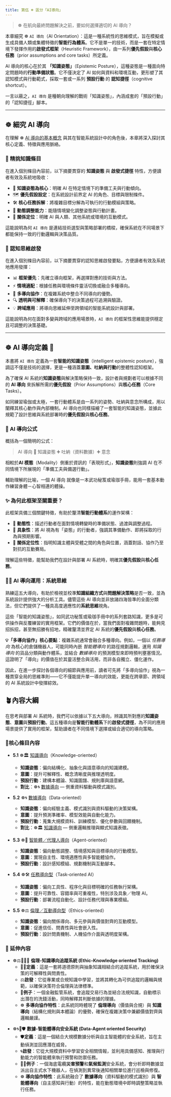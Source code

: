 ```yaml
---
title: 第伍 ☸ 區分「AI導向」
---
```


> ☸ 在航向最終問題解決之前，要如何選擇適切的 AI 導向？  

本章細究 ☸ `AI 導向`（AI Orientation）：這是一種系統性的思維模式，旨在模擬或生成具備人類或集體特徵的**智能行為體系**。它不是單一的技術，而是一套在特定情境下發揮作用的**啟發式框架**（Heuristic Framework），由一系列**優先假設**與**核心任務**（prior assumptions and core tasks）所定義。

AI 導向的核心在於其 **「知識姿態」**（Epistemic Posture），這種姿態是一種面向特定問題時的**行動準備狀態**。它不僅決定了 AI 如何與資料和環境互動，更形塑了其認知模式與行動範式，採取一套或一系列 **預設行動** 的 **認知捷徑**（cognitive shortcut）。

一言以蔽之，`AI 導向` 是種朝向理解的戰術「知識姿態」，內涵成套的「預設行動」的「認知捷徑」腳本。

***

## ☸ 細究 AI 導向

在理解 ☸ [AI 導向的基本概念](05-01-oriented_knowledge.zh-hant) 與其在智能系統設計中的角色後，本章將深入探討其核心定義、特徵與應用脈絡。

### 🎏 精挑知識條目

在進入個別條目內容前，以下摘要貫穿的 **知識姿態** 與 **啟發式捷徑** 特性，方便讀者有效及系統地吸收：

- 🧘 **知識姿態為核心**：明確 AI 在特定情境下的準備工夫與行動傾向。  
- 🗺 **優先假設設定**：在系統設計前界定 AI 的角色、目標與限制條件。  
- 🛠 **核心任務拆解**：將複雜目標分解為可執行的行動模組與策略。  
- 🔄 **動態調整能力**：能隨情境變化調整姿態與行動計畫。  
- 🤝 **關係定位**：明確 AI 與人類、其他系統或環境的互動模式。

這能說明為何 `AI 導向` 是連結技術選型與策略部署的橋樑，確保系統在不同場景下都能保持一致的行動邏輯與決策品質。

### 🤔 認知思維啟發

在進入個別條目內容前，以下摘要貫穿的認知思維啟發要點，方便讀者有效及系統地應用發揮：

- 📊 **框架優先**：先確立導向框架，再選擇對應的技術與方法。  
- ⚡ **情境適配**：根據任務與環境條件靈活切換或融合多種導向。  
- 🧠 **多導向協作**：在複雜系統中整合不同導向的優勢。  
- 🔍 **透明與可解釋**：確保導向下的決策過程可追溯與驗證。  
- 💡 **跨域應用**：將導向思維延伸至跨領域的智能系統設計與部署。

這能說明為何在面對多變與跨域的應用場景時，`AI 導向` 的框架性思維能提供穩定且可調整的決策基礎。

***

## ☸ AI 導向定義 🥋

本書將 `AI 導向` 定義為一套**智能的知識姿態**（intelligent epistemic posture），強調這不僅是技術的選擇，更是一種涵蓋**意圖、吐納與行動**的整體性認知框架。

為了確保 AI 系統的**知識姿態**與解決策略保持一致，設計者與規劃者可以根據不同的 **AI 導向** 來拆解所需的**優先假設**（Prior Assumptions）與**核心任務**（Core Tasks）。

如同練習瑜伽或太極，一套行動體系是由一系列的姿勢、吐納與意念所構成，用以闡釋其核心動作與內部機制。AI 導向也同樣描繪了一套智能的知識姿態，並據此規範了設計思維與系統部署時的**優先假設**與**核心任務**。

### 📐 AI 導向公式

概括為一個簡明的公式：

> AI 導向 🟰 知識姿態 ➕ 吐納（資料數據）➕ 意念

相較於**AI 模態**（Modality）側重於資訊的「表現形式」，**知識姿態**則強調 AI 在不同情境下所展現的「準備工夫與備選行動」。

輔助理解的比喻，一個 AI 導向 就像是一本武功秘笈或瑜珈手冊，能用一套基本動作練習身體－心智相連的體操。

### ✨ 為何此框架至關重要？

此框架具備三個關鍵特徵，有助於釐清**智能行動體系**的運作架構：

- 🔄 **動態性**：描述行動者在面對情境轉變時的準備狀態、過渡與調整過程。  
- 🎯 **具象性**：將 AI 視為有「姿態」的行動者，強調其準備動作、即將採取的行為與預期影響。  
- 🤝 **關係定位性**：指明知識主體與受體之間的角色與位置，涵蓋對話、協作乃至對抗的互動賽局。

理解這些特徵，能幫助我們在設計與部署 AI 系統時，明確其**優先假設**與**核心任務**。

### 🧙‍♂ AI 導向運用：系統思維

熟練這五大導向，有助於檢視並校準**知識組織方式**與**問題解決策略**是否一致，並為系統設計提供強大的分析工具。儘管這些 AI 導向並非放諸四海皆準的全面分類法，但它們提供了一種具高度適應性的**系統思維**視角。

這些「智能的知識姿態」，如同武功秘笈或瑜珈手冊中的系列套路知識，更多是可供操作與反覆練習的實用框架。它們的價值在於，當我們面對複雜問題時，能夠見招拆招，甚至無招勝有招地，精確釐清並界定 AI 系統的**優先假設**與**核心任務**。

**💡「多導向協作」核心要點**：複雜系統通常會融合多種導向。例如，一個以 _任務導向_ 為核心的倉儲機器人，可能同時內嵌 _智能體導向_ 的路徑規劃邏輯，運用 _知識導向_ 的貨品分類與動作體系，並結合 _數據導向_ 的預測模型來即時預判壅塞情況。這證明了「導向」的價值在於其靈活整合與活用，而非各自獨立、僵化運作。

因此，在進一步探討各個導向的細節與應用前，讀者可先將「多導向協作」視為一種貫穿全局的思維準則——它不僅能提升單一導向的效能，更能在跨章節、跨領域的 AI 系統設計中發揮綜效。

## 🪴內容大綱

在思考與部署 AI 系統時，我們可以依據以下五大導向，辨識其所對應的**知識姿態**、**意圖**與**預設行動**。這五種導向是**智能行動體系**下的**啟發式捷徑**，為不同的應用場景提供了實用的框架，幫助讀者在不同情境下選擇或組合適切的導向策略。

### 🌰核心條目內容

* **5.1** ☸🏛️ [知識導向](05-01-oriented_knowledge.zh-hant)（Knowledge-oriented）  
    - **知識姿態**：偏向結構化、抽象化與語意導向的知識建模。  
    - **意圖**：提升可解釋性、概念清晰度與推理透明度。  
    - **預設行動**：建構本體論、知識圖譜、規則庫與語意網。  
    - **對比**：☸🌀 [數據導向](05-02-oriented_data.zh-hant) — 側重資料驅動與模式識別。

* **5.2** ☸🌀 [數據導向](05-02-oriented_data.zh-hant)（Data-oriented）  
    - **知識姿態**：偏向經驗主義、模式識別與資料驅動的決策架構。  
    - **意圖**：提升預測準確率、模型效能與自動化能力。  
    - **預設行動**：蒐集大規模資料、訓練模型、優化參數與回饋機制。  
    - **對比**：☸🏛️ [知識導向](05-01-oriented_knowledge.zh-hant) — 側重邏輯推理與顯式知識表徵。

* **5.3** ☸🤖 [智能體／代理人導向](05-03-oriented_agent.zh-hant)（Agent-oriented）  
    - **知識姿態**：偏向動態調整、情境感知與目標導向的行動模型。  
    - **意圖**：實現自主性、環境適應性與多智能體協作。  
    - **預設行動**：設計感知模組、規劃機制與互動腳本。  

* **5.4** ☸🛠 [任務導向型](05-04-oriented_task.zh-hant)（Task-oriented AI）  
    - **知識姿態**：偏向工具性、程序化與目標明確的任務執行架構。  
    - **意圖**：提升可靠性、容錯率與可重複性，特別涉及具象／物理 AI。  
    - **預設行動**：部署流程自動化、設計任務代理與專業模組。  

* **5.5** ☸⚖️ [倫理／互動導向型](05-05-oriented_ethics.zh-hant)（Ethics-oriented）  
    - **知識姿態**：偏向關係導向、多元參與與價值對齊的互動模型。  
    - **意圖**：促進信任、問責性與社會嵌入性。  
    - **預設行動**：設計問責機制、人機協作介面與透明度架構。  

### 🎋 延伸內容
*  ☸️⚖️🏦🕵️‍♂️ **倫理-知識導向追蹤系統 (Ethic-Knowledge oriented Tracking)**
	- 🕵️‍♂️**定義**：這是一套將道德原則與抽象知識相結合的追蹤系統，用於確保決策的可解釋性與問責性。
	- ⚖️**啟發**：它從專業或合規知識中學習，並將其轉化為可供追蹤的邏輯與規範，以確保決策符合倫理與法律標準。
	- 🏦**例子**：一個金融監管系統，會追蹤交易行為並結合法規知識，自動標示出潛在的洗錢活動，同時解釋其判斷依據的理據。
	- ☸️ **多導向協作特性**：此系統同時體現了 **倫理導向**（價值與合規）與 **知識導向**（結構化規則與本體論）的優勢，確保在複雜決策中兼顧價值對齊與邏輯嚴謹。
	    
- ☸️🌀🤖🛡️ **數據-智能體導向安全系統 (Data-Agent oriented Security)**
	- 🛡️**定義**：這是一個結合大規模數據分析與自主智能體的安全系統，旨在主動偵測並回應潛在威脅。    
	- 🌀**啟發**：它從大規模資料中學習安全相關情報，並利用具備感知、推理與行動能力的智能體來執行預警和防禦任務。    
	- 🤖🌊**例子**：一個海底電纜**災害預警**和**氣候監測**安全系統，會分析即時數據並派出自主式水下機器人，在偵測到異常後通知相關單位進行巡檢與修復。
	- ☸️ **導向協作特性**：此系統融合了 **數據導向**（資料驅動的模式識別）與 **智能體導向**（自主感知與行動）的特性，能在動態環境中即時調整策略並執行任務。
